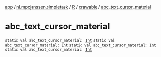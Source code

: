 [app](../../../index.md) / [nl.mpcjanssen.simpletask](../../index.md) / [R](../index.md) / [drawable](index.md) / [abc_text_cursor_material](.)

# abc_text_cursor_material

`static val abc_text_cursor_material: `[`Int`](https://kotlinlang.org/api/latest/jvm/stdlib/kotlin/-int/index.html)
`static val abc_text_cursor_material: `[`Int`](https://kotlinlang.org/api/latest/jvm/stdlib/kotlin/-int/index.html)
`static val abc_text_cursor_material: `[`Int`](https://kotlinlang.org/api/latest/jvm/stdlib/kotlin/-int/index.html)
`static val abc_text_cursor_material: `[`Int`](https://kotlinlang.org/api/latest/jvm/stdlib/kotlin/-int/index.html)